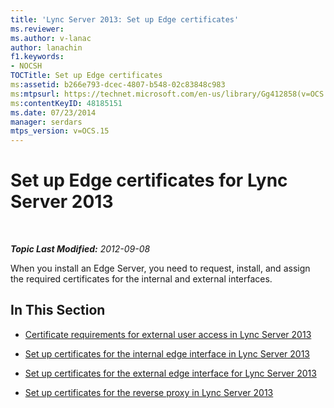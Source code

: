 ```yaml
---
title: 'Lync Server 2013: Set up Edge certificates'
ms.reviewer: 
ms.author: v-lanac
author: lanachin
f1.keywords:
- NOCSH
TOCTitle: Set up Edge certificates
ms:assetid: b266e793-dcec-4807-b548-02c83848c983
ms:mtpsurl: https://technet.microsoft.com/en-us/library/Gg412858(v=OCS.15)
ms:contentKeyID: 48185151
ms.date: 07/23/2014
manager: serdars
mtps_version: v=OCS.15
---
```


<div data-xmlns="http://www.w3.org/1999/xhtml">

<div class="topic" data-xmlns="http://www.w3.org/1999/xhtml" data-msxsl="urn:schemas-microsoft-com:xslt" data-cs="http://msdn.microsoft.com/">

<div data-asp="http://msdn2.microsoft.com/asp">

# Set up Edge certificates for Lync Server 2013

</div>

<div id="mainSection">

<div id="mainBody">

<span> </span>

_**Topic Last Modified:** 2012-09-08_

When you install an Edge Server, you need to request, install, and assign the required certificates for the internal and external interfaces.

<div>

## In This Section

  - [Certificate requirements for external user access in Lync Server 2013](lync-server-2013-certificate-requirements-for-external-user-access.md)

  - [Set up certificates for the internal edge interface in Lync Server 2013](lync-server-2013-set-up-certificates-for-the-internal-edge-interface.md)

  - [Set up certificates for the external edge interface for Lync Server 2013](lync-server-2013-set-up-certificates-for-the-external-edge-interface.md)

  - [Set up certificates for the reverse proxy in Lync Server 2013](lync-server-2013-set-up-certificates-for-the-reverse-proxy.md)

</div>

</div>

<span> </span>

</div>

</div>

</div>

